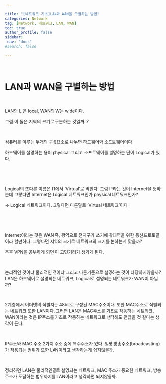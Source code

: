 ```yaml
---

title: "[네트워크 기초]LAN과 WAN을 구별하는 방법"
categories: Network
tag: [Network, 네트워크, LAN, WAN]
toc: true
author_profile: false
sidebar:
 nav: "docs"
#search: false

---
```


    

# LAN과 WAN을 구별하는 방법

    

LAN의 L 은 local, WAN의 W는 wide이다.

그럼 이 둘은 지역의 크기로 구분하는 것일까..?

    

컴퓨터를 이루는 두개의 구성요소로 나누면 하드웨어와 소프트웨어이다

하드웨어를 설명하는 용어 physical 그리고 소프트웨어를 설명하는 단어 Logical가 있다.

    

    

Logical의 또다른 이름은 IT에서 ‘Virtual’로 먹힌다. 그럼 IP라는 것이 Internet을 뜻하는데 그렇다면 Internet은 Logical 네트워크인가 physical 네트워크인가?

→ Logical 네트워크이다. 그렇다면 다른말로 ‘Virtual 네트워크’이다

    

    

Internet이라는 것은 WAN 즉, 광역으로 전지구가 쓰기에 광대역을 위한 통신프로토콜이라 할만하다. 그렇다면 지역의 크기로 네트워크의 크기를 논하는게 맞을까?

추후 VPN을 공부하게 되면 이 고민거리가 생기게 된다.

    

논리적인 것이냐 물리적인 것이냐 그리고 다른기준으로 설명하는 것이 타당하지않을까? LAN은 하드웨어로 설명되는 네트워크, Logical로 설명되는 네트워크가 WAN이 아닐까?

    

2계층에서 이더넷의 식별자는 48bit로 구성된 MAC주소이다. 또한 MAC주소로 식별되는 네트워크 또한 LAN이다. 그러면 LAN은 MAC주소를 기초로 작동하는 네트워크, WAN이라는 것은 IP주소를 기초로 작동하는 네트워크로 생각해도 괜찮을 것 같다는 생각이 든다.

    

IP주소와 MAC 주소 2가지 주소 중에 특수주소가 있다. 일명 방송주소(broadcasting)가 적용되는 범위가 또한 LAN이라고 생각하는게 쉽지않을까.

    

정리하면 LAN은 물리적인걸로 설명되는 네트워크, MAC 주소가 중요한 네트워크, 방송주소가 도달하는 범위까지를 LAN이라고 생각하면 되지않을까.

